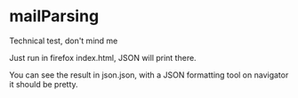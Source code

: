 # mailParsing
Technical test, don't mind me

Just run in firefox index.html, JSON will print there. 

You can see the result in json.json, with a JSON formatting tool on navigator 
it should be pretty.
